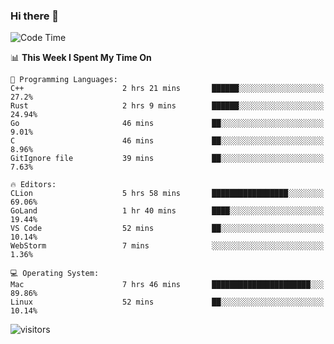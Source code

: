 ### Hi there 👋

<!--
**CrazyCollin/crazycollin** is a ✨ _special_ ✨ repository because its `README.md` (this file) appears on your GitHub profile.

Here are some ideas to get you started:

- 🔭 I’m currently working on ...
- 🌱 I’m currently learning ...
- 👯 I’m looking to collaborate on ...
- 🤔 I’m looking for help with ...
- 💬 Ask me about ...
- 📫 How to reach me: ...
- 😄 Pronouns: ...
- ⚡ Fun fact: ...
-->

<!--START_SECTION:waka-->
![Code Time](http://img.shields.io/badge/Code%20Time-155%20hrs%2027%20mins-blue)

📊 **This Week I Spent My Time On** 

```text
💬 Programming Languages: 
C++                      2 hrs 21 mins       ██████░░░░░░░░░░░░░░░░░░░   27.2% 
Rust                     2 hrs 9 mins        ██████░░░░░░░░░░░░░░░░░░░   24.94% 
Go                       46 mins             ██░░░░░░░░░░░░░░░░░░░░░░░   9.01% 
C                        46 mins             ██░░░░░░░░░░░░░░░░░░░░░░░   8.96% 
GitIgnore file           39 mins             ██░░░░░░░░░░░░░░░░░░░░░░░   7.63%

🔥 Editors: 
CLion                    5 hrs 58 mins       █████████████████░░░░░░░░   69.06% 
GoLand                   1 hr 40 mins        ████░░░░░░░░░░░░░░░░░░░░░   19.44% 
VS Code                  52 mins             ██░░░░░░░░░░░░░░░░░░░░░░░   10.14% 
WebStorm                 7 mins              ░░░░░░░░░░░░░░░░░░░░░░░░░   1.36%

💻 Operating System: 
Mac                      7 hrs 46 mins       ██████████████████████░░░   89.86% 
Linux                    52 mins             ██░░░░░░░░░░░░░░░░░░░░░░░   10.14%

```


<!--END_SECTION:waka-->


![visitors](https://visitor-badge.glitch.me/badge?page_id=crazycollin.crazycollin&left_color=green&right_color=red)
